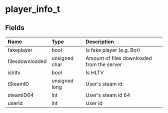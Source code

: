 # player_info_t

## Fields

| Name | Type | Description |
| :--- | :--- | :--- |
| fakeplayer | bool | Is fake player (e.g. Bot) |
| filesdownloaded | unsigned char | Amount of files downloaded from the server |
| ishltv | bool | Is HLTV |
| iSteamID | unsigned long | User's steam id |
| steamID64 | int | User's steam id 64 |
| userId | int | User id |